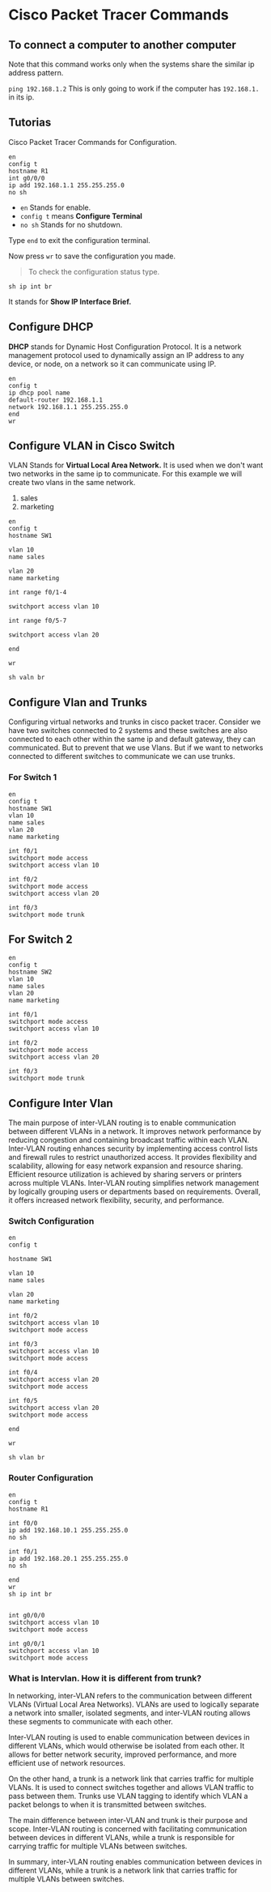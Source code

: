 # Cisco Packet Tracer Commands

## To connect a computer to another computer

Note that this command works only when the systems share the similar ip address pattern.

`ping 192.168.1.2`
This is only going to work if the computer has `192.168.1.` in its ip.

## Tutorias

Cisco Packet Tracer Commands for Configuration.

```cisco
en
config t
hostname R1
int g0/0/0
ip add 192.168.1.1 255.255.255.0
no sh
````

- `en` Stands for enable.
- `config t` means **Configure Terminal**
- `no sh` Stands for no shutdown.

Type `end` to exit the configuration terminal.

Now press `wr` to save the configuration you made.

> To check the configuration status type.

`sh ip int br`

It stands for **Show IP Interface Brief.**


## Configure DHCP

**DHCP** stands for Dynamic Host Configuration Protocol. It is a network management protocol used to dynamically assign an IP address to any device, or node, on a network so it can communicate using IP.


```cisco
en
config t
ip dhcp pool name
default-router 192.168.1.1
network 192.168.1.1 255.255.255.0
end
wr
```

## Configure VLAN in Cisco Switch

VLAN Stands for **Virtual Local Area Network.** It is used when we don't want
two networks in the same ip to communicate. For this example we will create two
vlans in the same network.

1. sales
2. marketing

```cisco
en
config t
hostname SW1

vlan 10
name sales

vlan 20
name marketing

int range f0/1-4

switchport access vlan 10

int range f0/5-7

switchport access vlan 20

end

wr

sh valn br
```


## Configure Vlan and Trunks

Configuring virtual networks and trunks in cisco packet tracer. Consider we have two switches connected to 2 systems and these switches are also connected to each other within the same ip and default gateway, they can communicated. But to prevent that we use Vlans. But if we want to networks connected to different switches to communicate we can use trunks.

### For Switch 1 

```cisco
en
config t
hostname SW1
vlan 10
name sales
vlan 20
name marketing

int f0/1
switchport mode access
switchport access vlan 10

int f0/2
switchport mode access
switchport access vlan 20

int f0/3
switchport mode trunk

```


## For Switch 2


```cisco
en
config t
hostname SW2
vlan 10
name sales
vlan 20
name marketing

int f0/1
switchport mode access
switchport access vlan 10

int f0/2
switchport mode access
switchport access vlan 20

int f0/3
switchport mode trunk

```

## Configure Inter Vlan

The main purpose of inter-VLAN routing is to enable communication between different VLANs in a network. It improves network performance by reducing congestion and containing broadcast traffic within each VLAN. Inter-VLAN routing enhances security by implementing access control lists and firewall rules to restrict unauthorized access. It provides flexibility and scalability, allowing for easy network expansion and resource sharing. Efficient resource utilization is achieved by sharing servers or printers across multiple VLANs. Inter-VLAN routing simplifies network management by logically grouping users or departments based on requirements. Overall, it offers increased network flexibility, security, and performance.

### Switch Configuration

```cisco
en
config t

hostname SW1

vlan 10
name sales

vlan 20
name marketing

int f0/2
switchport access vlan 10
switchport mode access

int f0/3
switchport access vlan 10
switchport mode access

int f0/4
switchport access vlan 20
switchport mode access

int f0/5
switchport access vlan 20
switchport mode access

end

wr

sh vlan br
```

### Router Configuration

```cisco
en
config t
hostname R1

int f0/0
ip add 192.168.10.1 255.255.255.0
no sh

int f0/1
ip add 192.168.20.1 255.255.255.0
no sh

end
wr
sh ip int br
```

```cisco

int g0/0/0
switchport access vlan 10
switchport mode access

int g0/0/1
switchport access vlan 10
switchport mode access
```

### What is Intervlan. How it is different from trunk?

In networking, inter-VLAN refers to the communication between different VLANs (Virtual Local Area Networks). VLANs are used to logically separate a network into smaller, isolated segments, and inter-VLAN routing allows these segments to communicate with each other.

Inter-VLAN routing is used to enable communication between devices in different VLANs, which would otherwise be isolated from each other. It allows for better network security, improved performance, and more efficient use of network resources.

On the other hand, a trunk is a network link that carries traffic for multiple VLANs. It is used to connect switches together and allows VLAN traffic to pass between them. Trunks use VLAN tagging to identify which VLAN a packet belongs to when it is transmitted between switches.

The main difference between inter-VLAN and trunk is their purpose and scope. Inter-VLAN routing is concerned with facilitating communication between devices in different VLANs, while a trunk is responsible for carrying traffic for multiple VLANs between switches.

In summary, inter-VLAN routing enables communication between devices in different VLANs, while a trunk is a network link that carries traffic for multiple VLANs between switches.
